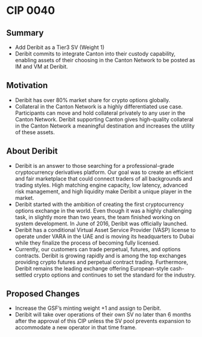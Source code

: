 # CIP 0040

## Summary

- Add Deribit as a Tier3 SV (Weight 1)
- Deribit commits to integrate Canton into their custody capability, enabling assets of their choosing in the Canton Network to be posted as IM and VM at Deribit.

## Motivation

- Deribit has over 80% market share for crypto options globally.
- Collateral in the Canton Network is a highly differentiated use case. Participants can move and hold collateral privately to any user in the Canton Network. Deribit supporting Canton gives high-quality collateral in the Canton Network a meaningful destination and increases the utility of these assets.

## About Deribit

- Deribit is an answer to those searching for a professional-grade cryptocurrency derivatives platform. Our goal was to create an efficient and fair marketplace that could connect traders of all backgrounds and trading styles. High matching engine capacity, low latency, advanced risk management, and high liquidity make Deribit a unique player in the market.
- Deribit started with the ambition of creating the first cryptocurrency options exchange in the world. Even though it was a highly challenging task, in slightly more than two years, the team finished working on system development. In June of 2016, Deribit was officially launched.
- Deribit has a conditional Virtual Asset Service Provider (VASP) license to operate under VARA in the UAE and is moving its headquarters to Dubai while they finalize the process of becoming fully licensed.
- Currently, our customers can trade perpetual, futures, and options contracts. Deribit is growing rapidly and is among the top exchanges providing crypto futures and perpetual contract trading. Furthermore, Deribit remains the leading exchange offering European-style cash-settled crypto options and continues to set the standard for the industry.

## Proposed Changes

- Increase the GSF’s minting weight +1 and assign to Deribit.
- Deribit will take over operations of their own SV no later than 6 months after the approval of this CIP unless the SV pool prevents expansion to accommodate a new operator in that time frame.
